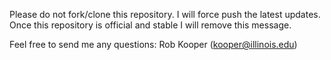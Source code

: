 Please do not fork/clone this repository. I will force push the latest updates. Once this
repository is official and stable I will remove this message.

Feel free to send me any questions:
Rob Kooper (kooper@illinois.edu)
